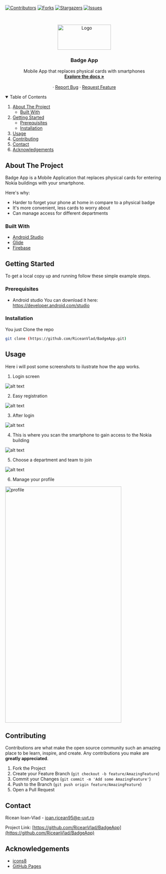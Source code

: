 <!--
*** Thanks for checking out the Best-README-Template. If you have a suggestion
*** that would make this better, please fork the repo and create a pull request
*** or simply open an issue with the tag "enhancement".
*** Thanks again! Now go create something AMAZING! :D
-->



<!-- PROJECT SHIELDS -->
<!--
*** I'm using markdown "reference style" links for readability.
*** Reference links are enclosed in brackets [ ] instead of parentheses ( ).
*** See the bottom of this document for the declaration of the reference variables
*** for contributors-url, forks-url, etc. This is an optional, concise syntax you may use.
*** https://www.markdownguide.org/basic-syntax/#reference-style-links
-->
[![Contributors][contributors-shield]][contributors-url]
[![Forks][forks-shield]][forks-url]
[![Stargazers][stars-shield]][stars-url]
[![Issues][issues-shield]][issues-url]



<!-- PROJECT LOGO -->
<br />
<p align="center">
  <a href="https://github.com/RiceanVlad/BadgeApp">
    <img src="images/logo1.png" alt="Logo" width="170" height="80">
  </a>

  <h3 align="center">Badge App</h3>

  <p align="center">
    Mobile App that replaces physical cards with smartphones
    <br />
    <a href="https://github.com/RiceanVlad/BadgeApp"><strong>Explore the docs »</strong></a>
    <br />
    <br />
    ·
    <a href="https://github.com/RiceanVlad/BadgeApp/issues">Report Bug</a>
    ·
    <a href="https://github.com/RiceanVlad/BadgeApp/issues">Request Feature</a>
  </p>
</p>



<!-- TABLE OF CONTENTS -->
<details open="open">
  <summary>Table of Contents</summary>
  <ol>
    <li>
      <a href="#about-the-project">About The Project</a>
      <ul>
        <li><a href="#built-with">Built With</a></li>
      </ul>
    </li>
    <li>
      <a href="#getting-started">Getting Started</a>
      <ul>
        <li><a href="#prerequisites">Prerequisites</a></li>
        <li><a href="#installation">Installation</a></li>
      </ul>
    </li>
    <li><a href="#usage">Usage</a></li>
    <li><a href="#contributing">Contributing</a></li>
    <li><a href="#contact">Contact</a></li>
    <li><a href="#acknowledgements">Acknowledgements</a></li>
  </ol>
</details>



<!-- ABOUT THE PROJECT -->
## About The Project

 Badge App is a Mobile Application that replaces physical cards for entering Nokia buildings with your smartphone.

Here's why:
* Harder to forget your phone at home in compare to a physical badge
* It's more convenient, less cards to worry about
* Can manage access for different departments

### Built With

* [Android Studio](https://developer.android.com/studio)
* [Glide](https://github.com/bumptech/glide)
* [Firebase](https://firebase.google.com/)


<!-- GETTING STARTED -->
## Getting Started

To get a local copy up and running follow these simple example steps.

### Prerequisites

* Android studio
  You can download it here: https://developer.android.com/studio

### Installation

You just Clone the repo
   ```sh
   git clone (https://github.com/RiceanVlad/BadgeApp.git)
   ```

<!-- USAGE EXAMPLES -->
## Usage

Here i will post some screenshots to ilustrate how the app works.

1. Login screen

![alt text](https://github.com/RiceanVlad/BadgeApp/blob/main/images/main1.png?raw=true)

2. Easy registration

![alt text](https://github.com/RiceanVlad/BadgeApp/blob/main/images/createacc.png?raw=true)

3. After login

![alt text](https://github.com/RiceanVlad/BadgeApp/blob/main/images/gif.gif?raw=true)

4. This is where you scan the smartphone to gain access to the Nokia building

![alt text](https://github.com/RiceanVlad/BadgeApp/blob/main/images/scan.png?raw=true)

5. Choose a department and team to join

![alt text](https://github.com/RiceanVlad/BadgeApp/blob/main/images/choose.png?raw=true)

6. Manage your profile

<a href="https://github.com/RiceanVlad/BadgeApp">
    <img src="images/profil.jpg" alt="profile" width="370" height="750">
  </a>


<!-- CONTRIBUTING -->
## Contributing

Contributions are what make the open source community such an amazing place to be learn, inspire, and create. Any contributions you make are **greatly appreciated**.

1. Fork the Project
2. Create your Feature Branch (`git checkout -b feature/AmazingFeature`)
3. Commit your Changes (`git commit -m 'Add some AmazingFeature'`)
4. Push to the Branch (`git push origin feature/AmazingFeature`)
5. Open a Pull Request



<!-- CONTACT -->
## Contact

Ricean Ioan-Vlad - [ioan.ricean95@e-uvt.ro](ioan.ricean95@e-uvt.ro)

Project Link: [https://github.com/RiceanVlad/BadgeApp](https://github.com/RiceanVlad/BadgeApp)



<!-- ACKNOWLEDGEMENTS -->
## Acknowledgements
* [icons8](https://icons8.com/icons/set/android)
* [GitHub Pages](https://pages.github.com)


<!-- MARKDOWN LINKS & IMAGES -->
<!-- https://www.markdownguide.org/basic-syntax/#reference-style-links -->
[contributors-shield]: https://img.shields.io/github/contributors/RiceanVlad/BadgeApp.svg?style=for-the-badge
[contributors-url]: https://github.com/RiceanVlad/BadgeApp/graphs/contributors
[forks-shield]: https://img.shields.io/github/forks/RiceanVlad/BadgeApp.svg?style=for-the-badge
[forks-url]: https://github.com/RiceanVlad/BadgeApp/network/members
[stars-shield]: https://img.shields.io/github/stars/RiceanVlad/BadgeApp.svg?style=for-the-badge
[stars-url]: https://github.com/RiceanVlad/BadgeApp/stargazers
[issues-shield]: https://img.shields.io/github/issues/RiceanVlad/BadgeApp.svg?style=for-the-badge
[issues-url]: https://github.com/RiceanVlad/BadgeApp/issues
